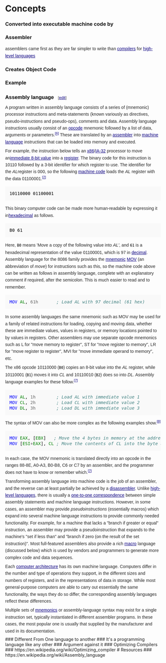 # Concepts
### Converted into executable machine code by
### Assembler
<span style="color: rgb(37, 37, 37); font-family: sans-serif; line-height: 22.3999996185303px;">assemblers came first as they are far simpler to write than&nbsp;</span><a href="https://en.wikipedia.org/wiki/Compiler" title="Compiler" style="color: rgb(11, 0, 128); font-family: sans-serif; line-height: 22.3999996185303px; background-image: none; background-attachment: initial; background-size: initial; background-origin: initial; background-clip: initial; background-position: initial; background-repeat: initial;">compilers</a><span style="color: rgb(37, 37, 37); font-family: sans-serif; line-height: 22.3999996185303px;">&nbsp;for&nbsp;</span><a href="https://en.wikipedia.org/wiki/High-level_language" title="High-level language" class="mw-redirect" style="color: rgb(11, 0, 128); font-family: sans-serif; line-height: 22.3999996185303px; background-image: none; background-attachment: initial; background-size: initial; background-origin: initial; background-clip: initial; background-position: initial; background-repeat: initial;">high-level languages</a>
### Creates Object Code
### Example
<h3 style="color: black; margin-top: 0.3em; margin-bottom: 0px; overflow: hidden; padding-top: 0.5em; padding-bottom: 0px; border-bottom-style: none; font-size: 1.2em; line-height: 1.6; font-family: sans-serif; background-image: none; background-attachment: initial; background-size: initial; background-origin: initial; background-clip: initial; background-position: initial; background-repeat: initial;"><span class="mw-headline" id="Assembly_language">Assembly language</span><span class="mw-editsection" style="-webkit-user-select: none; font-size: small; font-weight: normal; margin-left: 1em; vertical-align: baseline; line-height: 1em; display: inline-block; white-space: nowrap; unicode-bidi: -webkit-isolate;"><span class="mw-editsection-bracket" style="margin-right: 0px; color: rgb(85, 85, 85); margin-left: 0px;">[</span><a href="https://en.wikipedia.org/w/index.php?title=Assembly_language&amp;action=edit&amp;section=5" title="Edit section: Assembly language" style="color: rgb(11, 0, 128); background: none;">edit</a><span class="mw-editsection-bracket" style="margin-left: 0px; color: rgb(85, 85, 85); margin-right: 0px;">]</span></span></h3><p style="margin-top: 0.5em; margin-bottom: 0.5em; line-height: 22.3999996185303px; color: rgb(37, 37, 37); font-family: sans-serif;">A program written in assembly language consists of a series of (mnemonic) processor instructions and meta-statements (known variously as directives, pseudo-instructions and pseudo-ops), comments and data. Assembly language instructions usually consist of an&nbsp;<a href="https://en.wikipedia.org/wiki/Opcode" title="Opcode" style="color: rgb(11, 0, 128); background: none;">opcode</a>&nbsp;mnemonic followed by a list of data, arguments or parameters.<sup id="cite_ref-intel-1999_6-0" class="reference" style="line-height: 1; font-size: 11.1999998092651px; unicode-bidi: -webkit-isolate;"><a href="https://en.wikipedia.org/wiki/Assembly_language#cite_note-intel-1999-6" style="color: rgb(11, 0, 128); white-space: nowrap; background: none;">[6]</a></sup>&nbsp;These are translated by an&nbsp;<a href="https://en.wikipedia.org/wiki/Assembly_language_assembler" title="Assembly language assembler" class="mw-redirect" style="color: rgb(11, 0, 128); background: none;">assembler</a>&nbsp;into&nbsp;<a href="https://en.wikipedia.org/wiki/Machine_language" title="Machine language" class="mw-redirect" style="color: rgb(11, 0, 128); background: none;">machine language</a>&nbsp;instructions that can be loaded into memory and executed.</p><p style="margin-top: 0.5em; margin-bottom: 0.5em; line-height: 22.3999996185303px; color: rgb(37, 37, 37); font-family: sans-serif;">For example, the instruction below tells an&nbsp;<a href="https://en.wikipedia.org/wiki/X86" title="X86" style="color: rgb(11, 0, 128); background: none;">x86</a>/<a href="https://en.wikipedia.org/wiki/IA-32" title="IA-32" style="color: rgb(11, 0, 128); background: none;">IA-32</a>&nbsp;processor to move an<a href="https://en.wikipedia.org/wiki/Constant_(programming)" title="Constant (programming)" class="mw-redirect" style="color: rgb(11, 0, 128); background: none;">immediate 8-bit value</a>&nbsp;into a&nbsp;<a href="https://en.wikipedia.org/wiki/Processor_register" title="Processor register" style="color: rgb(11, 0, 128); background: none;">register</a>. The binary code for this instruction is 10110 followed by a 3-bit identifier for which register to use. The identifier for the&nbsp;<i>AL</i>register is 000, so the following&nbsp;<a href="https://en.wikipedia.org/wiki/Machine_code" title="Machine code" style="color: rgb(11, 0, 128); background: none;">machine code</a>&nbsp;loads the&nbsp;<i>AL</i>&nbsp;register with the data 01100001.<sup id="cite_ref-intel-1999-MOV_7-0" class="reference" style="line-height: 1; font-size: 11.1999998092651px; unicode-bidi: -webkit-isolate;"><a href="https://en.wikipedia.org/wiki/Assembly_language#cite_note-intel-1999-MOV-7" style="color: rgb(11, 0, 128); white-space: nowrap; background: none;">[7]</a></sup></p><pre style="font-family: monospace, Courier; color: black; border-color: rgb(221, 221, 221); padding: 1em; line-height: 1.3em; font-size: 14px; background-color: rgb(249, 249, 249);">10110000 01100001
</pre><p style="margin-top: 0.5em; margin-bottom: 0.5em; line-height: 22.3999996185303px; color: rgb(37, 37, 37); font-family: sans-serif;">This binary computer code can be made more human-readable by expressing it in<a href="https://en.wikipedia.org/wiki/Hexadecimal" title="Hexadecimal" style="color: rgb(11, 0, 128); background: none;">hexadecimal</a>&nbsp;as follows.</p><pre style="font-family: monospace, Courier; color: black; border-color: rgb(221, 221, 221); padding: 1em; line-height: 1.3em; font-size: 14px; background-color: rgb(249, 249, 249);">B0 61
</pre><p style="margin-top: 0.5em; margin-bottom: 0.5em; line-height: 22.3999996185303px; color: rgb(37, 37, 37); font-family: sans-serif;">Here,&nbsp;<code style="font-family: monospace, Courier; color: black; border-color: rgb(221, 221, 221); border-radius: 2px; padding-top: 1px; padding-bottom: 1px; background-color: rgb(249, 249, 249);">B0</code>&nbsp;means 'Move a copy of the following value into&nbsp;<i>AL'</i>, and&nbsp;<code style="font-family: monospace, Courier; color: black; border-color: rgb(221, 221, 221); border-radius: 2px; padding-top: 1px; padding-bottom: 1px; background-color: rgb(249, 249, 249);">61</code>&nbsp;is a hexadecimal representation of the value 01100001, which is 97 in&nbsp;<a href="https://en.wikipedia.org/wiki/Decimal" title="Decimal" style="color: rgb(11, 0, 128); background: none;">decimal</a>. Assembly language for the 8086 family provides the&nbsp;<a href="https://en.wikipedia.org/wiki/Mnemonic" title="Mnemonic" style="color: rgb(11, 0, 128); background: none;">mnemonic</a>&nbsp;<a href="https://en.wikipedia.org/wiki/MOV_(x86_instruction)" title="MOV (x86 instruction)" class="mw-redirect" style="color: rgb(11, 0, 128); background: none;">MOV</a>&nbsp;(an abbreviation of&nbsp;<i>move</i>) for instructions such as this, so the machine code above can be written as follows in assembly language, complete with an explanatory comment if required, after the semicolon. This is much easier to read and to remember.</p><div class="mw-highlight mw-content-ltr" dir="ltr" style="direction: ltr; unicode-bidi: embed; color: rgb(37, 37, 37); font-family: sans-serif; line-height: 22.3999996185303px; background: rgb(248, 248, 248);"><pre style="font-family: monospace, Courier; color: black; border-color: rgb(221, 221, 221); padding: 1em; line-height: 1.3em; background-color: rgb(249, 249, 249);"><span class="nf" style="color: rgb(0, 0, 255);">MOV</span> <span class="nb" style="color: rgb(0, 128, 0);">AL</span><span class="p">,</span> <span class="mh" style="color: rgb(102, 102, 102);">61h</span>       <span class="c1" style="color: rgb(64, 128, 128); font-style: italic;">; Load AL with 97 decimal (61 hex)</span>
</pre></div><p style="margin-top: 0.5em; margin-bottom: 0.5em; line-height: 22.3999996185303px; color: rgb(37, 37, 37); font-family: sans-serif;">In some assembly languages the same mnemonic such as MOV may be used for a family of related instructions for loading, copying and moving data, whether these are immediate values, values in registers, or memory locations pointed to by values in registers. Other assemblers may use separate opcode mnemonics such as L for "move memory to register", ST for "move register to memory", LR for "move register to register", MVI for "move immediate operand to memory", etc.</p><p style="margin-top: 0.5em; margin-bottom: 0.5em; line-height: 22.3999996185303px; color: rgb(37, 37, 37); font-family: sans-serif;">The x86 opcode 10110000 (<code style="font-family: monospace, Courier; color: black; border-color: rgb(221, 221, 221); border-radius: 2px; padding-top: 1px; padding-bottom: 1px; background-color: rgb(249, 249, 249);">B0</code>) copies an 8-bit value into the&nbsp;<i>AL</i>&nbsp;register, while 10110001 (<code style="font-family: monospace, Courier; color: black; border-color: rgb(221, 221, 221); border-radius: 2px; padding-top: 1px; padding-bottom: 1px; background-color: rgb(249, 249, 249);">B1</code>) moves it into&nbsp;<i>CL</i>&nbsp;and 10110010 (<code style="font-family: monospace, Courier; color: black; border-color: rgb(221, 221, 221); border-radius: 2px; padding-top: 1px; padding-bottom: 1px; background-color: rgb(249, 249, 249);">B2</code>) does so into&nbsp;<i>DL</i>. Assembly language examples for these follow.<sup id="cite_ref-intel-1999-MOV_7-1" class="reference" style="line-height: 1; font-size: 11.1999998092651px; unicode-bidi: -webkit-isolate;"><a href="https://en.wikipedia.org/wiki/Assembly_language#cite_note-intel-1999-MOV-7" style="color: rgb(11, 0, 128); white-space: nowrap; background: none;">[7]</a></sup></p><div class="mw-highlight mw-content-ltr" dir="ltr" style="direction: ltr; unicode-bidi: embed; color: rgb(37, 37, 37); font-family: sans-serif; line-height: 22.3999996185303px; background: rgb(248, 248, 248);"><pre style="font-family: monospace, Courier; color: black; border-color: rgb(221, 221, 221); padding: 1em; line-height: 1.3em; background-color: rgb(249, 249, 249);"><span class="nf" style="color: rgb(0, 0, 255);">MOV</span> <span class="nb" style="color: rgb(0, 128, 0);">AL</span><span class="p">,</span> <span class="mh" style="color: rgb(102, 102, 102);">1h</span>        <span class="c1" style="color: rgb(64, 128, 128); font-style: italic;">; Load AL with immediate value 1</span>
<span class="nf" style="color: rgb(0, 0, 255);">MOV</span> <span class="nb" style="color: rgb(0, 128, 0);">CL</span><span class="p">,</span> <span class="mh" style="color: rgb(102, 102, 102);">2h</span>        <span class="c1" style="color: rgb(64, 128, 128); font-style: italic;">; Load CL with immediate value 2</span>
<span class="nf" style="color: rgb(0, 0, 255);">MOV</span> <span class="nb" style="color: rgb(0, 128, 0);">DL</span><span class="p">,</span> <span class="mh" style="color: rgb(102, 102, 102);">3h</span>        <span class="c1" style="color: rgb(64, 128, 128); font-style: italic;">; Load DL with immediate value 3</span>
</pre></div><p style="margin-top: 0.5em; margin-bottom: 0.5em; line-height: 22.3999996185303px; color: rgb(37, 37, 37); font-family: sans-serif;">The syntax of MOV can also be more complex as the following examples show.<sup id="cite_ref-8" class="reference" style="line-height: 1; font-size: 11.1999998092651px; unicode-bidi: -webkit-isolate;"><a href="https://en.wikipedia.org/wiki/Assembly_language#cite_note-8" style="color: rgb(11, 0, 128); white-space: nowrap; background: none;">[8]</a></sup></p><div class="mw-highlight mw-content-ltr" dir="ltr" style="direction: ltr; unicode-bidi: embed; color: rgb(37, 37, 37); font-family: sans-serif; line-height: 22.3999996185303px; background: rgb(248, 248, 248);"><pre style="font-family: monospace, Courier; color: black; border-color: rgb(221, 221, 221); padding: 1em; line-height: 1.3em; background-color: rgb(249, 249, 249);"><span class="nf" style="color: rgb(0, 0, 255);">MOV</span> <span class="nb" style="color: rgb(0, 128, 0);">EAX</span><span class="p">,</span> <span class="p">[</span><span class="nb" style="color: rgb(0, 128, 0);">EBX</span><span class="p">]</span>	  <span class="c1" style="color: rgb(64, 128, 128); font-style: italic;">; Move the 4 bytes in memory at the address contained in EBX into EAX</span>
<span class="nf" style="color: rgb(0, 0, 255);">MOV</span> <span class="p">[</span><span class="nb" style="color: rgb(0, 128, 0);">ESI</span><span class="o" style="color: rgb(102, 102, 102);">+</span><span class="nb" style="color: rgb(0, 128, 0);">EAX</span><span class="p">],</span> <span class="nb" style="color: rgb(0, 128, 0);">CL</span> <span class="c1" style="color: rgb(64, 128, 128); font-style: italic;">; Move the contents of CL into the byte at address ESI+EAX</span>
</pre></div><p style="margin-top: 0.5em; margin-bottom: 0.5em; line-height: 22.3999996185303px; color: rgb(37, 37, 37); font-family: sans-serif;">In each case, the MOV mnemonic is translated directly into an opcode in the ranges 88-8E, A0-A3, B0-B8, C6 or C7 by an assembler, and the programmer does not have to know or remember which.<sup id="cite_ref-intel-1999-MOV_7-2" class="reference" style="line-height: 1; font-size: 11.1999998092651px; unicode-bidi: -webkit-isolate;"><a href="https://en.wikipedia.org/wiki/Assembly_language#cite_note-intel-1999-MOV-7" style="color: rgb(11, 0, 128); white-space: nowrap; background: none;">[7]</a></sup></p><p style="margin-top: 0.5em; margin-bottom: 0.5em; line-height: 22.3999996185303px; color: rgb(37, 37, 37); font-family: sans-serif;">Transforming assembly language into machine code is the job of an assembler, and the reverse can at least partially be achieved by a&nbsp;<a href="https://en.wikipedia.org/wiki/Disassembler" title="Disassembler" style="color: rgb(11, 0, 128); background: none;">disassembler</a>. Unlike&nbsp;<a href="https://en.wikipedia.org/wiki/High-level_language" title="High-level language" class="mw-redirect" style="color: rgb(11, 0, 128); background: none;">high-level languages</a>, there is usually a&nbsp;<a href="https://en.wikipedia.org/wiki/One-to-one_correspondence" title="One-to-one correspondence" class="mw-redirect" style="color: rgb(11, 0, 128); background: none;">one-to-one correspondence</a>&nbsp;between simple assembly statements and machine language instructions. However, in some cases, an assembler may provide&nbsp;<i>pseudoinstructions</i>&nbsp;(essentially macros) which expand into several machine language instructions to provide commonly needed functionality. For example, for a machine that lacks a "branch if greater or equal" instruction, an assembler may provide a pseudoinstruction that expands to the machine's "set if less than" and "branch if zero (on the result of the set instruction)". Most full-featured assemblers also provide a rich&nbsp;<a href="https://en.wikipedia.org/wiki/Macro_(computer_science)" title="Macro (computer science)" style="color: rgb(11, 0, 128); background: none;">macro</a>&nbsp;language (discussed below) which is used by vendors and programmers to generate more complex code and data sequences.</p><p style="margin-top: 0.5em; margin-bottom: 0.5em; line-height: 22.3999996185303px; color: rgb(37, 37, 37); font-family: sans-serif;">Each&nbsp;<a href="https://en.wikipedia.org/wiki/Computer_architecture" title="Computer architecture" style="color: rgb(11, 0, 128); background: none;">computer architecture</a>&nbsp;has its own machine language. Computers differ in the number and type of operations they support, in the different sizes and numbers of registers, and in the representations of data in storage. While most general-purpose computers are able to carry out essentially the same functionality, the ways they do so differ; the corresponding assembly languages reflect these differences.</p><p style="margin-top: 0.5em; margin-bottom: 0.5em; line-height: 22.3999996185303px; color: rgb(37, 37, 37); font-family: sans-serif;">Multiple sets of&nbsp;<a href="https://en.wikipedia.org/wiki/Mnemonic" title="Mnemonic" style="color: rgb(11, 0, 128); background: none;">mnemonics</a>&nbsp;or assembly-language syntax may exist for a single instruction set, typically instantiated in different assembler programs. In these cases, the most popular one is usually that supplied by the manufacturer and used in its documentation.</p>
### Different From One language to another
### It's a programming language like any other
### Argument against it
### Optimizing Compilers
### https://en.wikipedia.org/wiki/Optimizing_compiler
# Resources
### https://en.wikipedia.org/wiki/Assembly_language
